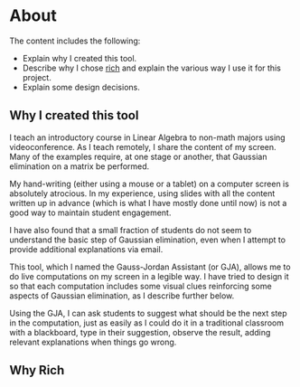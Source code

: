 # About


The content includes the following:

- Explain why I created this tool.
- Describe why I chose [rich](https://pypi.org/project/rich/) and explain the various way I use it for this project.
- Explain some design decisions.

## Why I created this tool

I teach an introductory course in Linear Algebra to non-math majors using
videoconference. As I teach remotely, I share the content of my screen.
Many of the examples require, at one stage or another, that
Gaussian elimination on a matrix be performed.

My hand-writing (either using a mouse or a tablet) on a computer screen
is absolutely atrocious.  In my experience, using slides with all the content
written up in advance (which is what I have mostly done until now)
is not a good way to maintain student engagement.

I have also found that a small fraction of students do not seem to understand
the basic step of Gaussian elimination, even when I attempt to
provide additional explanations via email.

This tool, which I named the Gauss-Jordan Assistant (or GJA),
allows me to do live computations on my screen in a legible way.
I have tried to design it so that each computation includes some
visual clues reinforcing some aspects of Gaussian elimination,
as I describe further below.

Using the GJA, I can ask students to suggest what should be the
next step in the computation, just as easily as I could
do it in a traditional classroom with a blackboard, type in their
suggestion, observe the result, adding relevant explanations when things
go wrong.

## Why Rich
